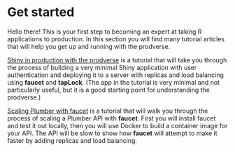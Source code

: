 # Get started

Hello there! This is your first step to becoming an expert at taking
R applications to production. In this section you will find many
tutorial articles that will help you get up and running with the
prodverse.

[Shiny in production with the prodverse](shiny_in_prod.md) is a
tutorial that will take you through the process of building a very
minimal Shiny application with user authentication and deploying it to
a server with replicas and load balancing using **faucet** and
**tapLock**. (The app in the tutorial is very minimal and not
particularly useful, but it is a good starting point for understanding
the prodverse.)

[Scaling Plumber with faucet](scaling_plumber.md) is a tutorial
that will walk you through the process of scaling a Plumber API with
**faucet**. First you will install faucet and test it out locally,
then you will use Docker to build a container image for your API.
The API will be slow to show how **faucet** will attempt to make it
faster by adding replicas and load balancing.

